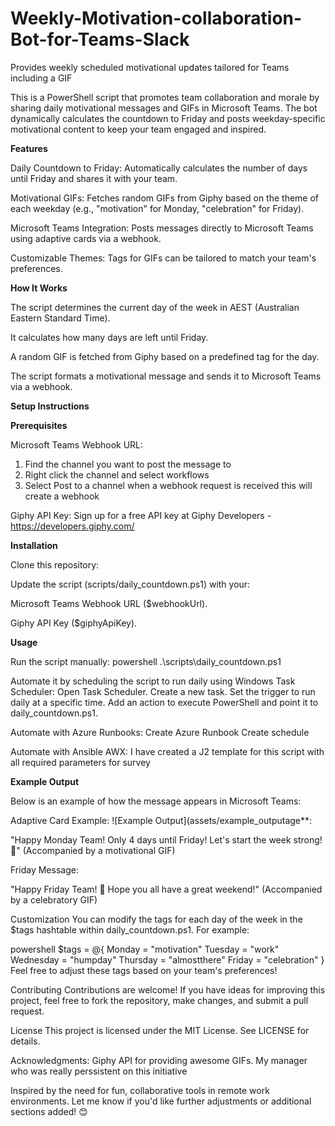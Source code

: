 # Weekly-Motivation-collaboration-Bot-for-Teams-Slack
Provides weekly scheduled motivational updates tailored for Teams including a GIF

This is a PowerShell script that promotes team collaboration and morale by sharing daily motivational messages and GIFs in Microsoft Teams. The bot dynamically calculates the countdown to Friday and posts weekday-specific motivational content to keep your team engaged and inspired.

**Features**

Daily Countdown to Friday: Automatically calculates the number of days until Friday and shares it with your team.

Motivational GIFs: Fetches random GIFs from Giphy based on the theme of each weekday (e.g., "motivation" for Monday, "celebration" for Friday).

Microsoft Teams Integration: Posts messages directly to Microsoft Teams using adaptive cards via a webhook.

Customizable Themes: Tags for GIFs can be tailored to match your team's preferences.

**How It Works**

The script determines the current day of the week in AEST (Australian Eastern Standard Time).

It calculates how many days are left until Friday.

A random GIF is fetched from Giphy based on a predefined tag for the day.

The script formats a motivational message and sends it to Microsoft Teams via a webhook.

**Setup Instructions**

**Prerequisites**

Microsoft Teams Webhook URL:
1. Find the channel you want to post the message to
2. Right click the channel and select workflows
3. Select Post to a channel when a webhook request is received this will create a webhook

Giphy API Key:
Sign up for a free API key at Giphy Developers - https://developers.giphy.com/

**Installation**

Clone this repository:

Update the script (scripts/daily_countdown.ps1) with your:

Microsoft Teams Webhook URL ($webhookUrl).

Giphy API Key ($giphyApiKey).

**Usage**

Run the script manually:
powershell
.\scripts\daily_countdown.ps1

Automate it by scheduling the script to run daily using Windows Task Scheduler:
Open Task Scheduler.
Create a new task.
Set the trigger to run daily at a specific time.
Add an action to execute PowerShell and point it to daily_countdown.ps1.

Automate with Azure Runbooks:
Create Azure Runbook
Create schedule

Automate with Ansible AWX:
I have created a J2 template for this script with all required parameters for survey

**Example Output**

Below is an example of how the message appears in Microsoft Teams:

Adaptive Card Example:
![Example Output](assets/example_outputage**:

"Happy Monday Team! Only 4 days until Friday! Let's start the week strong! 💪"
(Accompanied by a motivational GIF)

Friday Message:

"Happy Friday Team! 🎉 Hope you all have a great weekend!"
(Accompanied by a celebratory GIF)

Customization
You can modify the tags for each day of the week in the $tags hashtable within daily_countdown.ps1. For example:

powershell
$tags = @{
    Monday    = "motivation"
    Tuesday   = "work"
    Wednesday = "humpday"
    Thursday  = "almostthere"
    Friday    = "celebration"
}
Feel free to adjust these tags based on your team's preferences!

Contributing
Contributions are welcome! If you have ideas for improving this project, feel free to fork the repository, make changes, and submit a pull request.

License
This project is licensed under the MIT License. See LICENSE for details.

Acknowledgments:
Giphy API for providing awesome GIFs.
My manager who was really perssistent on this initiative

Inspired by the need for fun, collaborative tools in remote work environments.
Let me know if you'd like further adjustments or additional sections added! 😊
